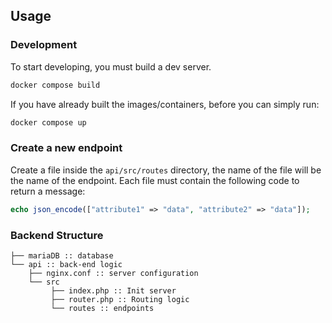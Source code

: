 ## Usage

### Development

To start developing, you must build a dev server. 

```bash
docker compose build 
```
If you have already built the images/containers, before you can simply run:
```bash
docker compose up 
```

### Create a new endpoint

Create a file inside the `api/src/routes` directory, the name of the file will be the name of the endpoint. Each file must contain the following code to return a message:

```php
echo json_encode(["attribute1" => "data", "attribute2" => "data"]);
```

### Backend Structure

```
├── mariaDB :: database 
└── api :: back-end logic
    ├── nginx.conf :: server configuration
    └── src 
         ├── index.php :: Init server
         ├── router.php :: Routing logic
         └── routes :: endpoints
```

